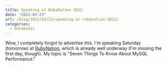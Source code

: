 ```yaml
---
title: Speaking at RubyNation 2012
date: "2012-03-23"
url: /blog/2012/03/23/speaking-at-rubynation-2012/
categories:
  - Databases
---
```

Wow, I completely forgot to advertise this. I'm speaking Saturday (tomorrow) at [RubyNation](http://www.rubynation.org/), which is already well underway (I'm missing the first day, though). My topic is "Seven Things To Know About MySQL Performance."


